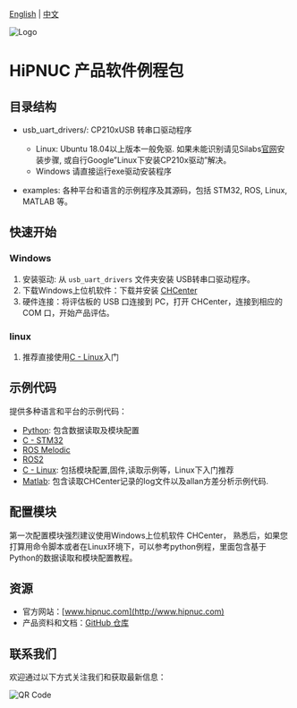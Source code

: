 [English](README.md) | [中文](README_zh.md)

![Logo](img/logo.png)

# HiPNUC 产品软件例程包

## 目录结构

- usb_uart_drivers/: CP210xUSB 转串口驱动程序
  -  Linux: Ubuntu 18.04以上版本一般免驱. 如果未能识别请见Silabs[官网](https://www.silabs.com/developers/usb-to-uart-bridge-vcp-drivers?tab=overview)安装步骤, 或自行Google”Linux下安装CP210x驱动”解决。
  -  Windows 请直接运行exe驱动安装程序

- examples: 各种平台和语言的示例程序及其源码，包括 STM32, ROS, Linux, MATLAB 等。

## 快速开始

### Windows

1. 安装驱动: 从 `usb_uart_drivers` 文件夹安装 USB转串口驱动程序。
2. 下载Windows上位机软件：下载并安装 [CHCenter](https://download.hipnuc.com/internal/pc_host/CHCenter.7z)
3. 硬件连接：将评估板的 USB 口连接到 PC，打开 CHCenter，连接到相应的 COM 口，开始产品评估。

### linux

1. 推荐直接使用[C - Linux](examples/linux)入门

## 示例代码

提供多种语言和平台的示例代码：

- [Python](examples/python): 包含数据读取及模块配置
- [C - STM32](examples/STM32)
- [ROS Melodic](examples/ROS_Melodic)
- [ROS2](examples/ROS2)
- [C - Linux](examples/linux): 包括模块配置,固件,读取示例等，Linux下入门推荐
- [Matlab](examples/matlab): 包含读取CHCenter记录的log文件以及allan方差分析示例代码.

## 配置模块

第一次配置模块强烈建议使用Windows上位机软件 CHCenter， 熟悉后，如果您打算用命令脚本或者在Linux环境下，可以参考python例程，里面包含基于Python的数据读取和模块配置教程。

## 资源

- 官方网站：[www.hipnuc.com](http://www.hipnuc.com)
- 产品资料和文档：[GitHub 仓库](https://github.com/hipnuc/products.git)

## 联系我们

欢迎通过以下方式关注我们和获取最新信息：

![QR Code](img/qr_qqq.jpg)
